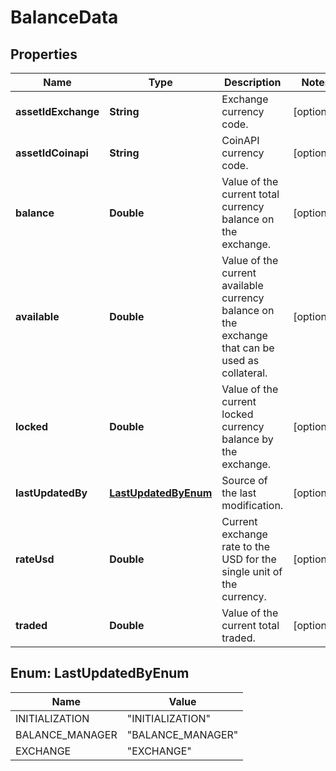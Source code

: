 

# BalanceData


## Properties

Name | Type | Description | Notes
------------ | ------------- | ------------- | -------------
**assetIdExchange** | **String** | Exchange currency code. |  [optional]
**assetIdCoinapi** | **String** | CoinAPI currency code. |  [optional]
**balance** | **Double** | Value of the current total currency balance on the exchange. |  [optional]
**available** | **Double** | Value of the current available currency balance on the exchange that can be used as collateral. |  [optional]
**locked** | **Double** | Value of the current locked currency balance by the exchange. |  [optional]
**lastUpdatedBy** | [**LastUpdatedByEnum**](#LastUpdatedByEnum) | Source of the last modification.  |  [optional]
**rateUsd** | **Double** | Current exchange rate to the USD for the single unit of the currency.  |  [optional]
**traded** | **Double** | Value of the current total traded. |  [optional]



## Enum: LastUpdatedByEnum

Name | Value
---- | -----
INITIALIZATION | &quot;INITIALIZATION&quot;
BALANCE_MANAGER | &quot;BALANCE_MANAGER&quot;
EXCHANGE | &quot;EXCHANGE&quot;



